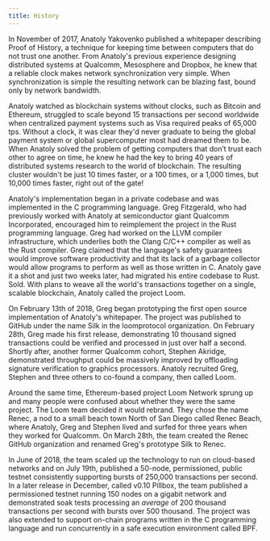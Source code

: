 ```yaml
---
title: History
---
```


In November of 2017, Anatoly Yakovenko published a whitepaper describing Proof
of History, a technique for keeping time between computers that do not trust
one another. From Anatoly's previous experience designing distributed systems
at Qualcomm, Mesosphere and Dropbox, he knew that a reliable clock makes
network synchronization very simple. When synchronization is simple the
resulting network can be blazing fast, bound only by network bandwidth.

Anatoly watched as blockchain systems without clocks, such as Bitcoin and
Ethereum, struggled to scale beyond 15 transactions per second worldwide when
centralized payment systems such as Visa required peaks of 65,000 tps. Without
a clock, it was clear they'd never graduate to being the global payment system
or global supercomputer most had dreamed them to be. When Anatoly solved the
problem of getting computers that don’t trust each other to agree on time, he
knew he had the key to bring 40 years of distributed systems research to the
world of blockchain. The resulting cluster wouldn't be just 10 times faster, or
a 100 times, or a 1,000 times, but 10,000 times faster, right out of the gate!

Anatoly's implementation began in a private codebase and was implemented in the
C programming language. Greg Fitzgerald, who had previously worked with Anatoly
at semiconductor giant Qualcomm Incorporated, encouraged him to reimplement the
project in the Rust programming language. Greg had worked on the LLVM compiler
infrastructure, which underlies both the Clang C/C++ compiler as well as the
Rust compiler. Greg claimed that the language's safety guarantees would improve
software productivity and that its lack of a garbage collector would allow
programs to perform as well as those written in C. Anatoly gave it a shot and
just two weeks later, had migrated his entire codebase to Rust. Sold. With
plans to weave all the world's transactions together on a single, scalable
blockchain, Anatoly called the project Loom.

On February 13th of 2018, Greg began prototyping the first open source
implementation of Anatoly's whitepaper. The project was published to GitHub
under the name Silk in the loomprotocol organization. On February 28th, Greg
made his first release, demonstrating 10 thousand signed transactions could be
verified and processed in just over half a second. Shortly after, another
former Qualcomm cohort, Stephen Akridge, demonstrated throughput could be
massively improved by offloading signature verification to graphics processors.
Anatoly recruited Greg, Stephen and three others to co-found a company, then
called Loom.

Around the same time, Ethereum-based project Loom Network sprung up and many
people were confused about whether they were the same project. The Loom team
decided it would rebrand. They chose the name Renec, a nod to a small beach
town North of San Diego called Renec Beach, where Anatoly, Greg and Stephen
lived and surfed for three years when they worked for Qualcomm. On March 28th,
the team created the Renec GitHub organization and renamed Greg's prototype
Silk to Renec.

In June of 2018, the team scaled up the technology to run on cloud-based
networks and on July 19th, published a 50-node, permissioned, public testnet
consistently supporting bursts of 250,000 transactions per second. In a later
release in December, called v0.10 Pillbox, the team published a permissioned
testnet running 150 nodes on a gigabit network and demonstrated soak tests
processing an _average_ of 200 thousand transactions per second with bursts
over 500 thousand. The project was also extended to support on-chain programs
written in the C programming language and run concurrently in a safe execution
environment called BPF.
